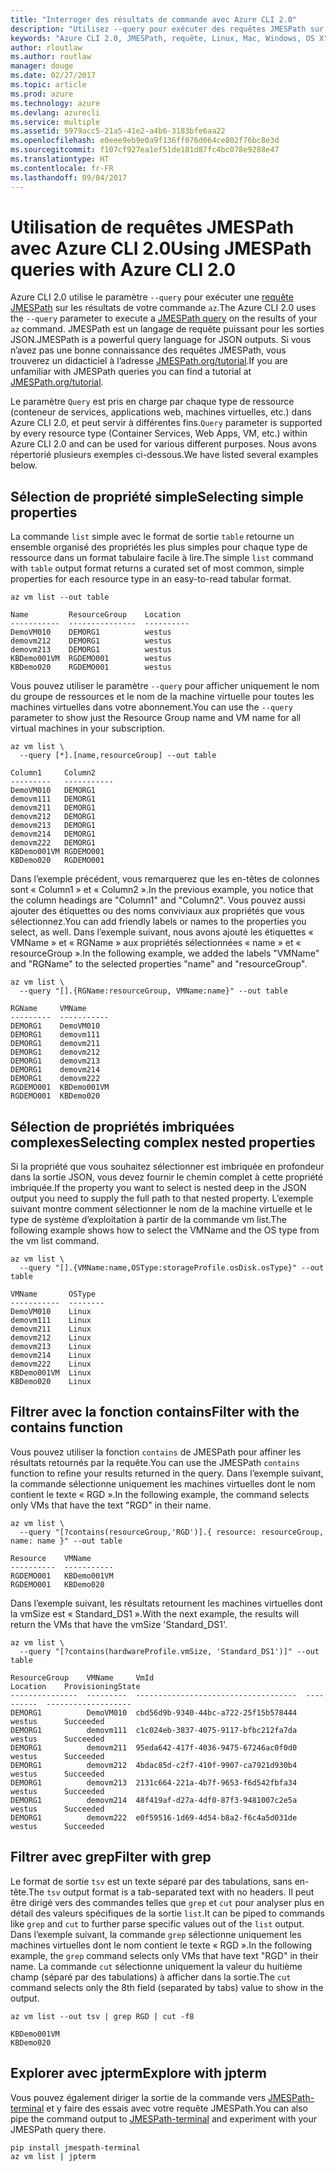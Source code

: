```yaml
---
title: "Interroger des résultats de commande avec Azure CLI 2.0"
description: "Utilisez --query pour exécuter des requêtes JMESPath sur la sortie des commandes Azure CLI 2.0."
keywords: "Azure CLI 2.0, JMESPath, requête, Linux, Mac, Windows, OS X"
author: rloutlaw
ms.author: routlaw
manager: douge
ms.date: 02/27/2017
ms.topic: article
ms.prod: azure
ms.technology: azure
ms.devlang: azurecli
ms.service: multiple
ms.assetid: 5979acc5-21a5-41e2-a4b6-3183bfe6aa22
ms.openlocfilehash: e0eee9eb9e0a9f136ff076d064ce802f76bc8e3d
ms.sourcegitcommit: f107cf927ea1ef51de181d87fc4bc078e9288e47
ms.translationtype: HT
ms.contentlocale: fr-FR
ms.lasthandoff: 09/04/2017
---
```

# <a name="using-jmespath-queries-with-azure-cli-20"></a><span data-ttu-id="2e258-104">Utilisation de requêtes JMESPath avec Azure CLI 2.0</span><span class="sxs-lookup"><span data-stu-id="2e258-104">Using JMESPath queries with Azure CLI 2.0</span></span>

<span data-ttu-id="2e258-105">Azure CLI 2.0 utilise le paramètre `--query` pour exécuter une [requête JMESPath](http://jmespath.org) sur les résultats de votre commande `az`.</span><span class="sxs-lookup"><span data-stu-id="2e258-105">The Azure CLI 2.0 uses the `--query` parameter to execute a [JMESPath query](http://jmespath.org) on the results of your `az` command.</span></span> <span data-ttu-id="2e258-106">JMESPath est un langage de requête puissant pour les sorties JSON.</span><span class="sxs-lookup"><span data-stu-id="2e258-106">JMESPath is a powerful query language for JSON outputs.</span></span>  <span data-ttu-id="2e258-107">Si vous n’avez pas une bonne connaissance des requêtes JMESPath, vous trouverez un didacticiel à l’adresse [JMESPath.org/tutorial](http://JMESPath.org/tutorial.html).</span><span class="sxs-lookup"><span data-stu-id="2e258-107">If you are unfamiliar with JMESPath queries you can find a tutorial at [JMESPath.org/tutorial](http://JMESPath.org/tutorial.html).</span></span>

<span data-ttu-id="2e258-108">Le paramètre `Query` est pris en charge par chaque type de ressource (conteneur de services, applications web, machines virtuelles, etc.) dans Azure CLI 2.0, et peut servir à différentes fins.</span><span class="sxs-lookup"><span data-stu-id="2e258-108">`Query` parameter is supported by every resource type (Container Services, Web Apps, VM, etc.) within Azure CLI 2.0 and can be used for various different purposes.</span></span>  <span data-ttu-id="2e258-109">Nous avons répertorié plusieurs exemples ci-dessous.</span><span class="sxs-lookup"><span data-stu-id="2e258-109">We have listed several examples below.</span></span>

## <a name="selecting-simple-properties"></a><span data-ttu-id="2e258-110">Sélection de propriété simple</span><span class="sxs-lookup"><span data-stu-id="2e258-110">Selecting simple properties</span></span>

<span data-ttu-id="2e258-111">La commande `list` simple avec le format de sortie `table` retourne un ensemble organisé des propriétés les plus simples pour chaque type de ressource dans un format tabulaire facile à lire.</span><span class="sxs-lookup"><span data-stu-id="2e258-111">The simple `list` command with `table` output format returns a curated set of most common, simple properties for each resource type in an easy-to-read tabular format.</span></span>

```azurecli-interactive
az vm list --out table
```

```
Name         ResourceGroup    Location
-----------  ---------------  ----------
DemoVM010    DEMORG1          westus
demovm212    DEMORG1          westus
demovm213    DEMORG1          westus
KBDemo001VM  RGDEMO001        westus
KBDemo020    RGDEMO001        westus
```

<span data-ttu-id="2e258-112">Vous pouvez utiliser le paramètre `--query` pour afficher uniquement le nom du groupe de ressources et le nom de la machine virtuelle pour toutes les machines virtuelles dans votre abonnement.</span><span class="sxs-lookup"><span data-stu-id="2e258-112">You can use the `--query` parameter to show just the Resource Group name and VM name for all virtual machines in your subscription.</span></span>

```azurecli-interactive
az vm list \
  --query [*].[name,resourceGroup] --out table
```

```
Column1     Column2
---------   -----------
DemoVM010   DEMORG1
demovm111   DEMORG1
demovm211   DEMORG1
demovm212   DEMORG1
demovm213   DEMORG1
demovm214   DEMORG1
demovm222   DEMORG1
KBDemo001VM RGDEMO001
KBDemo020   RGDEMO001
```

<span data-ttu-id="2e258-113">Dans l’exemple précédent, vous remarquerez que les en-têtes de colonnes sont « Column1 » et « Column2 ».</span><span class="sxs-lookup"><span data-stu-id="2e258-113">In the previous example, you notice that the column headings are "Column1" and "Column2".</span></span>  <span data-ttu-id="2e258-114">Vous pouvez aussi ajouter des étiquettes ou des noms conviviaux aux propriétés que vous sélectionnez.</span><span class="sxs-lookup"><span data-stu-id="2e258-114">You can add friendly labels or names to the properties you select, as well.</span></span>  <span data-ttu-id="2e258-115">Dans l’exemple suivant, nous avons ajouté les étiquettes « VMName » et « RGName » aux propriétés sélectionnées « name » et « resourceGroup ».</span><span class="sxs-lookup"><span data-stu-id="2e258-115">In the following example, we added the labels "VMName" and "RGName" to the selected properties "name" and "resourceGroup".</span></span>


```azurecli-interactive
az vm list \
  --query "[].{RGName:resourceGroup, VMName:name}" --out table
```

```
RGName     VMName
---------  -----------
DEMORG1    DemoVM010
DEMORG1    demovm111
DEMORG1    demovm211
DEMORG1    demovm212
DEMORG1    demovm213
DEMORG1    demovm214
DEMORG1    demovm222
RGDEMO001  KBDemo001VM
RGDEMO001  KBDemo020
```

## <a name="selecting-complex-nested-properties"></a><span data-ttu-id="2e258-116">Sélection de propriétés imbriquées complexes</span><span class="sxs-lookup"><span data-stu-id="2e258-116">Selecting complex nested properties</span></span>

<span data-ttu-id="2e258-117">Si la propriété que vous souhaitez sélectionner est imbriquée en profondeur dans la sortie JSON, vous devez fournir le chemin complet à cette propriété imbriquée.</span><span class="sxs-lookup"><span data-stu-id="2e258-117">If the property you want to select is nested deep in the JSON output you need to supply the full path to that nested property.</span></span> <span data-ttu-id="2e258-118">L’exemple suivant montre comment sélectionner le nom de la machine virtuelle et le type de système d’exploitation à partir de la commande vm list.</span><span class="sxs-lookup"><span data-stu-id="2e258-118">The following example shows how to select the VMName and the OS type from the vm list command.</span></span>

```azurecli-interactive
az vm list \
  --query "[].{VMName:name,OSType:storageProfile.osDisk.osType}" --out table
```

```
VMName       OSType
-----------  --------
DemoVM010    Linux
demovm111    Linux
demovm211    Linux
demovm212    Linux
demovm213    Linux
demovm214    Linux
demovm222    Linux
KBDemo001VM  Linux
KBDemo020    Linux
```

## <a name="filter-with-the-contains-function"></a><span data-ttu-id="2e258-119">Filtrer avec la fonction contains</span><span class="sxs-lookup"><span data-stu-id="2e258-119">Filter with the contains function</span></span>

<span data-ttu-id="2e258-120">Vous pouvez utiliser la fonction `contains` de JMESPath pour affiner les résultats retournés par la requête.</span><span class="sxs-lookup"><span data-stu-id="2e258-120">You can use the JMESPath `contains` function to refine your results returned in the query.</span></span>
<span data-ttu-id="2e258-121">Dans l’exemple suivant, la commande sélectionne uniquement les machines virtuelles dont le nom contient le texte « RGD ».</span><span class="sxs-lookup"><span data-stu-id="2e258-121">In the following example, the command selects only VMs that have the text "RGD" in their name.</span></span>  

```azurecli-interactive
az vm list \
  --query "[?contains(resourceGroup,'RGD')].{ resource: resourceGroup, name: name }" --out table
```

```
Resource    VMName
----------  -----------
RGDEMO001   KBDemo001VM
RGDEMO001   KBDemo020
```

<span data-ttu-id="2e258-122">Dans l’exemple suivant, les résultats retournent les machines virtuelles dont la vmSize est « Standard_DS1 ».</span><span class="sxs-lookup"><span data-stu-id="2e258-122">With the next example, the results will return the VMs that have the vmSize 'Standard_DS1'.</span></span>

```azurecli-interactive
az vm list \
  --query "[?contains(hardwareProfile.vmSize, 'Standard_DS1')]" --out table
```

```
ResourceGroup    VMName     VmId                                  Location    ProvisioningState
---------------  ---------  ------------------------------------  ----------  -------------------
DEMORG1          DemoVM010  cbd56d9b-9340-44bc-a722-25f15b578444  westus      Succeeded
DEMORG1          demovm111  c1c024eb-3837-4075-9117-bfbc212fa7da  westus      Succeeded
DEMORG1          demovm211  95eda642-417f-4036-9475-67246ac0f0d0  westus      Succeeded
DEMORG1          demovm212  4bdac85d-c2f7-410f-9907-ca7921d930b4  westus      Succeeded
DEMORG1          demovm213  2131c664-221a-4b7f-9653-f6d542fbfa34  westus      Succeeded
DEMORG1          demovm214  48f419af-d27a-4df0-87f3-9481007c2e5a  westus      Succeeded
DEMORG1          demovm222  e0f59516-1d69-4d54-b8a2-f6c4a5d031de  westus      Succeeded
```

## <a name="filter-with-grep"></a><span data-ttu-id="2e258-123">Filtrer avec grep</span><span class="sxs-lookup"><span data-stu-id="2e258-123">Filter with grep</span></span>

<span data-ttu-id="2e258-124">Le format de sortie `tsv` est un texte séparé par des tabulations, sans en-tête.</span><span class="sxs-lookup"><span data-stu-id="2e258-124">The `tsv` output format is a tab-separated text with no headers.</span></span> <span data-ttu-id="2e258-125">Il peut être dirigé vers des commandes telles que `grep` et `cut` pour analyser plus en détail des valeurs spécifiques de la sortie `list`.</span><span class="sxs-lookup"><span data-stu-id="2e258-125">It can be piped to commands like `grep` and `cut` to further parse specific values out of the `list` output.</span></span> <span data-ttu-id="2e258-126">Dans l’exemple suivant, la commande `grep` sélectionne uniquement les machines virtuelles dont le nom contient le texte « RGD ».</span><span class="sxs-lookup"><span data-stu-id="2e258-126">In the following example, the `grep` command selects only VMs that have text "RGD" in their name.</span></span>  <span data-ttu-id="2e258-127">La commande `cut` sélectionne uniquement la valeur du huitième champ (séparé par des tabulations) à afficher dans la sortie.</span><span class="sxs-lookup"><span data-stu-id="2e258-127">The `cut` command selects only the 8th field (separated by tabs) value to show in the output.</span></span>

```azurecli-interactive
az vm list --out tsv | grep RGD | cut -f8
```

```
KBDemo001VM
KBDemo020
```

## <a name="explore-with-jpterm"></a><span data-ttu-id="2e258-128">Explorer avec jpterm</span><span class="sxs-lookup"><span data-stu-id="2e258-128">Explore with jpterm</span></span>

<span data-ttu-id="2e258-129">Vous pouvez également diriger la sortie de la commande vers [JMESPath-terminal](https://github.com/jmespath/jmespath.terminal) et y faire des essais avec votre requête JMESPath.</span><span class="sxs-lookup"><span data-stu-id="2e258-129">You can also pipe the command output to [JMESPath-terminal](https://github.com/jmespath/jmespath.terminal) and experiment with your JMESPath query there.</span></span>

```bash
pip install jmespath-terminal
az vm list | jpterm
```

